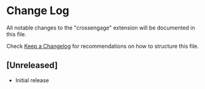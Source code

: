 # Change Log
All notable changes to the "crossengage" extension will be documented in this file.

Check [Keep a Changelog](http://keepachangelog.com/) for recommendations on how to structure this file.

## [Unreleased]
- Initial release